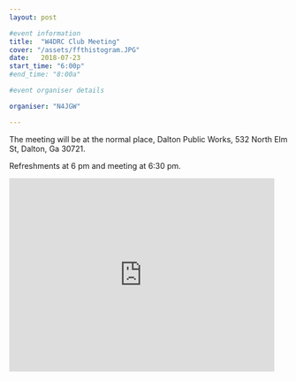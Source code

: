 ```yaml
---
layout: post

#event information
title:  "W4DRC Club Meeting"
cover: "/assets/ffthistogram.JPG"
date:   2018-07-23
start_time: "6:00p"
#end_time: "8:00a"

#event organiser details

organiser: "N4JGW"

---
```


The meeting will be at the normal place, Dalton Public Works, 532 North Elm St, Dalton, Ga 30721.  

Refreshments at 6 pm and meeting at 6:30 pm.

<iframe src="https://www.google.com/maps/embed?pb=!1m18!1m12!1m3!1d3277.0537170015505!2d-84.96398868476572!3d34.7794229804143!2m3!1f0!2f0!3f0!3m2!1i1024!2i768!4f13.1!3m3!1m2!1s0x8860753fec08d867%3A0xb430479663f16b72!2s532+N+Elm+St%2C+Dalton%2C+GA+30721!5e0!3m2!1sen!2sus!4v1532034903839" width="480" height="350" frameborder="0" style="border:0" allowfullscreen></iframe>